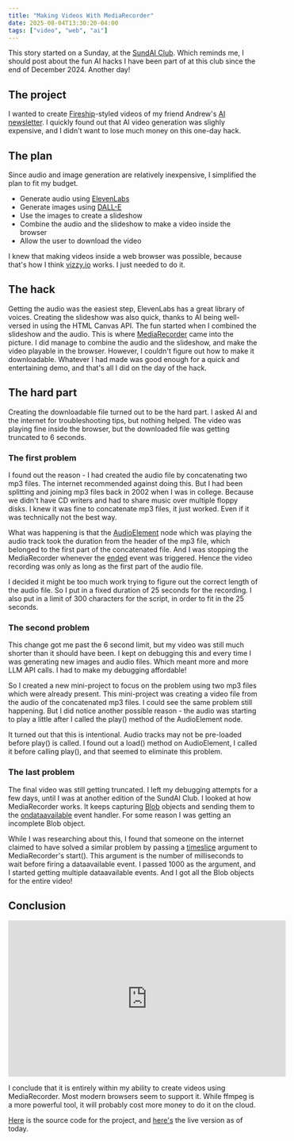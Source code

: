 ```yaml
---
title: "Making Videos With MediaRecorder"
date: 2025-08-04T13:30:20-04:00
tags: ["video", "web", "ai"]
---
```


This story started on a Sunday, at the [SundAI Club](https://sundai.club/). Which reminds me, I should post about the fun AI hacks I have been part of at this club since the end of December 2024. Another day!

## The project

I wanted to create [Fireship](https://fireship.io)-styled videos of my friend Andrew's [AI newsletter](https://velab.dev/news). I quickly found out that AI video generation was slighly expensive, and I didn't want to lose much money on this one-day hack.

## The plan

Since audio and image generation are relatively inexpensive, I simplified the plan to fit my budget.

* Generate audio using [ElevenLabs](https://elevenlabs.io/)
* Generate images using [DALL-E](https://openai.com/dall-e/)
* Use the images to create a slideshow
* Combine the audio and the slideshow to make a video inside the browser
* Allow the user to download the video

I knew that making videos inside a web browser was possible, because that's how I think [vizzy.io](https://vizzy.io) works. I just needed to do it.

## The hack

Getting the audio was the easiest step, ElevenLabs has a great library of voices. Creating the slideshow was also quick, thanks to AI being well-versed in using the HTML Canvas API.
The fun started when I combined the slideshow and the audio. This is where [MediaRecorder](https://developer.mozilla.org/en-US/docs/Web/API/MediaRecorder) came into the picture.
I did manage to combine the audio and the slideshow, and make the video playable in the browser.
However, I couldn't figure out how to make it downloadable. Whatever I had made was good enough for a quick and entertaining demo, and that's all I did on the day of the hack.

## The hard part

Creating the downloadable file turned out to be the hard part. I asked AI and the internet for troubleshooting tips, but nothing helped. The video was playing fine inside the browser, but the downloaded file was getting truncated to 6 seconds.

### The first problem 

I found out the reason - I had created the audio file by concatenating two mp3 files. The internet recommended against doing this. But I had been splitting and joining mp3 files back in 2002 when I was in college. Because we didn't have CD writers and had to share music over multiple floppy disks. I knew it was fine to concatenate mp3 files, it just worked. Even if it was technically not the best way.

What was happening is that the [AudioElement](https://developer.mozilla.org/en-US/docs/Web/API/HTMLAudioElement) node which was playing the audio track took the duration from the header of the mp3 file, which belonged to the first part of the concatenated file. And I was stopping the MediaRecorder whenever the [ended](https://developer.mozilla.org/en-US/docs/Web/API/HTMLMediaElement/ended) event was triggered. Hence the video recording was only as long as the first part of the audio file.

I decided it might be too much work trying to figure out the correct length of the audio file. So I put in a fixed duration of 25 seconds for the recording. I also put in a limit of 300 characters for the script, in order to fit in the 25 seconds.

### The second problem

This change got me past the 6 second limit, but my video was still much shorter than it should have been. I kept on debugging this and every time I was generating new images and audio files. Which meant more and more LLM API calls. I had to make my debugging affordable!

So I created a new mini-project to focus on the problem using two mp3 files which were already present. This mini-project was creating a video file from the audio of the concatenated mp3 files. I could see the same problem still happening. But I did notice another possible reason - the audio was starting to play a little after I called the play() method of the AudioElement node.

It turned out that this is intentional. Audio tracks may not be pre-loaded before play() is called. I found out a load() method on AudioElement, I called it before calling play(), and that seemed to eliminate this problem.

### The last problem

The final video was still getting truncated. I left my debugging attempts for a few days, until I was at another edition of the SundAI Club. I looked at how MediaRecorder works. It keeps  capturing [Blob](https://developer.mozilla.org/en-US/docs/Web/API/Blob) objects and sending them to the [ondataavailable](https://developer.mozilla.org/en-US/docs/Web/API/MediaRecorder/ondataavailable) event handler. For some reason I was getting an incomplete Blob object.

While I was researching about this, I found that someone on the internet claimed to have solved a similar problem by passing a [timeslice](https://developer.mozilla.org/en-US/docs/Web/API/MediaRecorder/start#timeslice) argument to MediaRecorder's start(). This argument is the number of milliseconds to wait before firing a dataavailable event. I passed 1000 as the argument, and I started getting multiple dataavailable events. And I got all the Blob objects for the entire video!

## Conclusion

<iframe width="560" height="315" src="https://www.youtube.com/embed/ig0Ycrt5DMU?si=yYmsuohkTbDSdx20" title="YouTube video player" frameborder="0" allow="accelerometer; autoplay; clipboard-write; encrypted-media; gyroscope; picture-in-picture; web-share" referrerpolicy="strict-origin-when-cross-origin" allowfullscreen></iframe>

I conclude that it is entirely within my ability to create videos using MediaRecorder. Most modern browsers seem to support it. While ffmpeg is a more powerful tool, it will probably cost more money to do it on the cloud.

[Here](https://github.com/debamitro/one-minute-bulletin) is the source code for the project, and [here's](https://one-minute-bulletin.vercel.app/) the live version as of today.